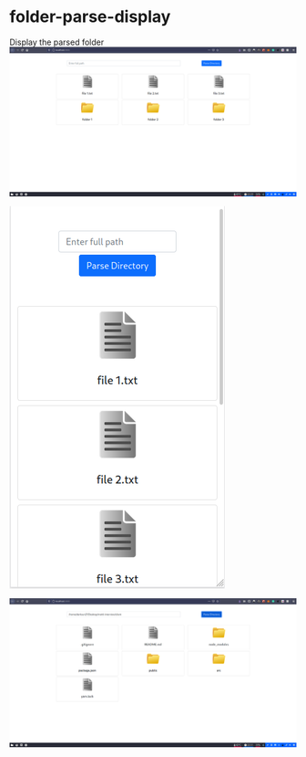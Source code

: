 # folder-parse-display
Display the parsed folder
![Screenshot](./screenshots/default_display.png)

![Screenshot](./screenshots/responsive_display.png)

![Screenshot](./screenshots/specific_folder_display.png)
